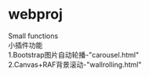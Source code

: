 # webproj
Small functions<br>
小插件功能<br>
1.Bootstrap图片自动轮播-"carousel.html"<br>
2.Canvas+RAF背景滚动-"wallrolling.html"<br>
